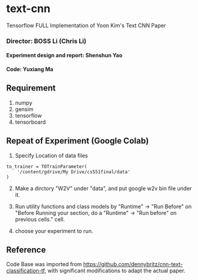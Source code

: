 # text-cnn
Tensorflow FULL Implementation of Yoon Kim's Text CNN Paper

### Director: BOSS Li (Chris Li)
#### Experiment design and report: Shenshun Yao
#### Code: Yuxiang Ma

## Requirement
1. numpy
2. gensim
3. tensorflow
4. tensorboard

## Repeat of Experiment (Google Colab)
1. Specify Location of data files
```
to_trainer = TOTrainParameter(
    '/content/gdrive/My Drive/cs551final/data'
)
```
2. Make a dirctory "W2V" under "data", and put google w2v bin file under it. 
3. Run utility functions and class models by "Runtime" -> "Run Before" on "Before Running your section, do a "Runtime" -> "Run before" on previous cells." cell. 

4. choose your experiment to run. 

## Reference
Code Base was imported from https://github.com/dennybritz/cnn-text-classification-tf, with significant modifications to adapt the actual paper. 
